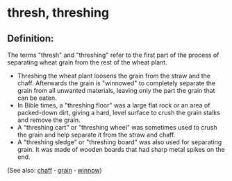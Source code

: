 # thresh, threshing #

## Definition: ##

The terms "thresh" and "threshing" refer to the first part of the process of separating wheat grain from the rest of the wheat plant. 

* Threshing the wheat plant loosens the grain from the straw and the chaff. Afterwards the grain is "winnowed" to completely separate the grain from all unwanted materials, leaving only the part the grain that can be eaten.
* In Bible times, a "threshing floor" was a large flat rock or an area of packed-down dirt, giving a hard, level surface to crush the grain stalks and remove the grain.
* A "threshing cart" or "threshing wheel" was sometimes used to crush the grain and help separate it from the straw and chaff.
* A "threshing sledge" or "threshing board" was also used for separating grain. It was made of wooden boards that had sharp metal spikes on the end.

(See also: [chaff](../other/chaff.md) **·** [grain](../other/grain.md) **·** [winnow](../other/winnow.md))

## 